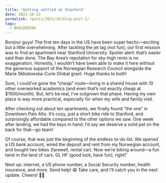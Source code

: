 ```yaml
---
title: 'Getting settled at Stanford'
date: 2021-10-22
permalink: /posts/2021/10/blog-post-2/
tags:
  - BOULDERING
---
```


Bonjour guys! The first ten days in the US have been super hectic—exciting but a little overwhelming. After tackling the jet lag (not fun), our first mission was to find an apartment near Stanford University. Spoiler alert: that’s easier said than done. The Bay Area’s reputation for sky-high rents is no exaggeration. Honestly, I wouldn’t have been able to make it here without the generous support of the Norwegian Research Council alongside the Marie Skłodowska-Curie Global grant. Huge thanks to both!

Sure, I could’ve gone the “cheap” route—living in a shared house with 10 other overworked academics (and even that’s not exactly cheap at $1500/month). But, let’s be real, I’ve outgrown that phase. Having my own place is way more practical, especially for when my wife and family visit.

After checking out about ten apartments, we finally found “the one” in Downtown Palo Alto. It’s cozy, just a short bike ride to Stanford, and surprisingly affordable compared to the other options we saw. One week after landing, we had the keys in hand. I’d say we deserve a solid pat on the back for that—go team!

Of course, that was just the beginning of the endless to-do list. We opened a US bank account, wired the deposit and rent from my Norwegian account, and bought two bikes (farewell, rental car). Now we’re biking around—a fun twist in the land of cars. GL HF (good luck, have fun), right?

Next up: internet, a US phone number, a Social Security number, health insurance, and more. Send help! 😅 Take care, and I’ll catch you in the next update. Cheers! 🚴‍♂️ 



